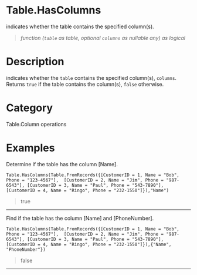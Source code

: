 ﻿# Table.HasColumns
indicates whether the table contains the specified column(s).
> _function (<code>table</code> as table, optional <code>columns</code> as nullable any) as logical_
# Description 
indicates whether the <code>table</code> contains the specified column(s), <code>columns</code>. Returns <code>true</code> if the table contains the column(s), <code>false</code> otherwise.

# Category 
Table.Column operations
# Examples 
Determine if the table has the column [Name].
```
Table.HasColumns(Table.FromRecords({[CustomerID = 1, Name = "Bob", Phone = "123-4567"],  [CustomerID = 2, Name = "Jim", Phone = "987-6543"], [CustomerID = 3, Name = "Paul", Phone = "543-7890"], [CustomerID = 4, Name = "Ringo", Phone = "232-1550"]}),"Name")
```
> true
***
Find if the table has the column [Name] and [PhoneNumber].
```
Table.HasColumns(Table.FromRecords({[CustomerID = 1, Name = "Bob", Phone = "123-4567"],  [CustomerID = 2, Name = "Jim", Phone = "987-6543"], [CustomerID = 3, Name = "Paul", Phone = "543-7890"], [CustomerID = 4, Name = "Ringo", Phone = "232-1550"]}),{"Name", "PhoneNumber"})
```
> false
***
